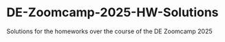 # DE-Zoomcamp-2025-HW-Solutions
Solutions for the homeworks over the course of the DE Zoomcamp 2025
